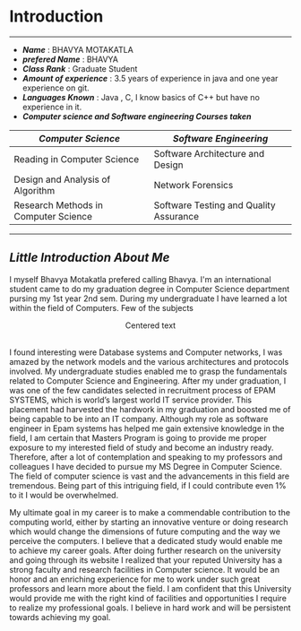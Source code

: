 # Introduction
---
* ***Name*** : BHAVYA MOTAKATLA
* ***prefered Name*** : BHAVYA
* ***Class Rank*** : Graduate Student
* ***Amount of experience*** : 3.5 years of experience in java and one year experience on git.
* ***Languages Known*** :  Java , C, I know basics of C++ but have no experience in it.
* ***Computer science and Software engineering Courses taken*** 

***Computer Science***    | ***Software Engineering*** 
  ------------------ | -------------------------------------------
   Reading in Computer Science | Software Architecture and Design
   Design and Analysis of Algorithm |   Network Forensics                    
   Research Methods in Computer Science | Software Testing and Quality Assurance
   
   ---
   ***Little Introduction About Me***
   -----
   
   I myself Bhavya Motakatla prefered calling Bhavya. I'm an international student came to do my graduation degree in Computer Science department 
   pursing my 1st year 2nd sem. During my undergraduate I have learned a lot within the field of Computers. Few of the subjects <p style="text-align: center;">Centered text</p>  
   I found interesting were Database systems and Computer networks, I was amazed by the network models and the various architectures and protocols involved.
   My undergraduate studies enabled me to grasp the fundamentals related to Computer Science
   and Engineering. After my under graduation, I was one of the few candidates selected in recruitment process of EPAM SYSTEMS, which is world’s largest world IT service provider. This placement had harvested the
hardwork in my graduation and boosted me of being capable to be into an IT company.
Although my role as software engineer in Epam systems has helped me gain extensive
knowledge in the field, I am certain that Masters Program is going to provide me proper
exposure to my interested field of study and become an industry ready. Therefore, after a lot of
contemplation and speaking to my professors and colleagues I have decided to pursue my MS
Degree in Computer Science. The field of computer science is vast and the advancements in this field are tremendous. 
Being part of this intriguing field, if I could contribute even 1% to it I would be overwhelmed.

My ultimate goal in my career is to make a commendable contribution to the computing world, either by starting an innovative venture or doing research which would change the dimensions of future computing and the way we perceive the computers. I believe that a dedicated study would enable me to achieve my career goals. After doing further research on the university and
going through its website I realized that your reputed University has a strong faculty and
research facilities in Computer science. It would be an honor and an enriching experience for me
to work under such great professors and learn more about the field. I am confident that this
University would provide me with the right kind of facilities and opportunities I require to realize
my professional goals. I believe in hard work and will be persistent towards achieving my goal.

   
   
   
   
